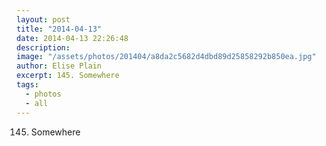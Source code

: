 ```yaml
---
layout: post
title: "2014-04-13"
date: 2014-04-13 22:26:48
description: 
image: "/assets/photos/201404/a8da2c5682d4dbd89d25858292b850ea.jpg"
author: Elise Plain
excerpt: 145. Somewhere
tags: 
  - photos
  - all
---
```


145. Somewhere
<p></p>
